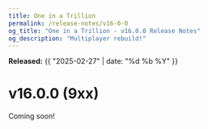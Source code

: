 ```yaml
---
title: One in a Trillion
permalink: /release-notes/v16-0-0
og_title: "One in a Trillion - v16.0.0 Release Notes"
og_description: "Multiplayer rebuild!"
---
```

**Released:** {{ "2025-02-27" | date: "%d %b %Y" }}

# v16.0.0 (9xx)
Coming soon!
